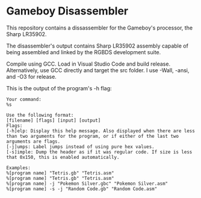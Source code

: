 # Gameboy Disassembler
This repository contains a dissassembler for the Gameboy's processor, the Sharp LR35902.

The disassembler's output contains Sharp LR35902 assembly capable of being assembled and linked by the RGBDS development suite.

Compile using GCC. Load in Visual Studio Code and build release. Alternatively, use GCC directly and target the src folder. I use -Wall, -ansi, and -O3 for release.

This is the output of the program's -h flag:
```
Your command:
%s

Use the following format:
[filename] [flags] [input] [output]
Flags:
[-h]elp: Display this help message. Also displayed when there are less than two arguments for the program, or if either of the last two arguments are flags.
[-j]umps: Label jumps instead of using pure hex values.
[-s]imple: Dump the header as if it was regular code. If size is less that 0x150, this is enabled automatically.

Examples:
%[program name] "Tetris.gb" "Tetris.asm"
%[program name] "Tetris.gb" "Tetris.asm"
%[program name] -j "Pokemon Silver.gbc" "Pokemon Silver.asm"
%[program name] -s -j "Random Code.gb" "Random Code.asm"
```